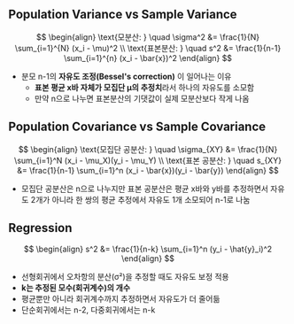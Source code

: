 ## Population Variance vs Sample Variance

$$
\begin{align}
\text{모분산: } \quad \sigma^2 &= \frac{1}{N} \sum_{i=1}^{N} (x_i - \mu)^2 \\
\text{표본분산: } \quad s^2 &= \frac{1}{n-1} \sum_{i=1}^{n} (x_i - \bar{x})^2
\end{align}
$$

- 분모 n-1의 **자유도 조정(Bessel's correction)** 이 일어나는 이유
  - **표본 평균 x바 자체가 모집단 μ의 추정치**라서 하나의 자유도를 소모함
  - 만약 n으로 나누면 표본분산의 기댓값이 실제 모분산보다 작게 나옴

## Population Covariance vs Sample Covariance

$$
\begin{align}
\text{모집단 공분산: } \quad \sigma_{XY} &= \frac{1}{N} \sum_{i=1}^N (x_i - \mu_X)(y_i - \mu_Y) \\
\text{표본 공분산: } \quad s_{XY} &= \frac{1}{n-1} \sum_{i=1}^n (x_i - \bar{x})(y_i - \bar{y})
\end{align}
$$

- 모집단 공분산은 n으로 나누지만 표본 공분산은 평균 x바와 y바를 추정하면서 자유도 2개가 아니라 한 쌍의 평균 추정에서 자유도 1개 소모되어 n-1로 나눔


## Regression

$$
\begin{align}
s^2 &= \frac{1}{n-k} \sum_{i=1}^n (y_i - \hat{y}_i)^2
\end{align}
$$

- 선형회귀에서 오차항의 분산(σ²)을 추정할 때도 자유도 보정 적용
- **k는 추정된 모수(회귀계수)의 개수**
- 평균뿐만 아니라 회귀계수까지 추정하면서 자유도가 더 줄어듦
- 단순회귀에서는 n-2, 다중회귀에서는 n-k
